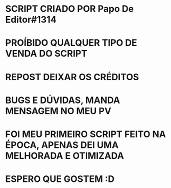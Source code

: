 # SCRIPT CRIADO POR Papo De Editor#1314

# PROÍBIDO QUALQUER TIPO DE VENDA DO SCRIPT

# REPOST DEIXAR OS CRÉDITOS

# BUGS E DÚVIDAS, MANDA MENSAGEM NO MEU PV

# FOI MEU PRIMEIRO SCRIPT FEITO NA ÉPOCA, APENAS DEI UMA MELHORADA E OTIMIZADA

# ESPERO QUE GOSTEM :D
